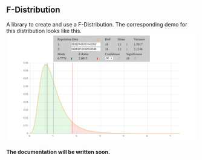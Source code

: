 ## F-Distribution
A library to create and use a F-Distribution.
The corresponding demo for this distribution looks like this.
![F-Distribution](/doc/media/distribution_illustration/f_distribution.gif)
#### The documentation will be written soon.